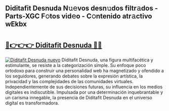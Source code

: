 ## Diditafit Desnuda N𝚞𝚎vos desn𝚞dos filtr𝚊dos - Parts-XGC F𝚘tos vid𝚎o - C𝚘ntenido atr𝚊ctivo wEkbx

# <h2><a href="http://mbav43o.tromn.icu/?c=Diditafit+Desnuda">🔗👉👉👉 Diditafit Desnuda 🔗🔗</a></h2>

[![Diditafit Desnuda nuevo](https://i.imgur.com/pEAQMta.gif)](http://mbav43o.tromn.icu/?c=Diditafit+Desnuda)
Diditafit Desnuda, una figura multifacética y estimulante, se resiste a la categorización simple. Su enfoque poco ortodoxo para construir una personalidad web ha magnetizado y ofendido a los seguidores, generando debates sobre la expresión artística, la privacidad y las complejidades de las comunidades virtuales. Independientemente de sus decisiones futuras, su influencia en los medios digitales es indiscutible. Impulsada por una determinación inquebrantable y un carisma innegable, la presencia de Diditafit Desnuda en el universo digital es transformadora.
